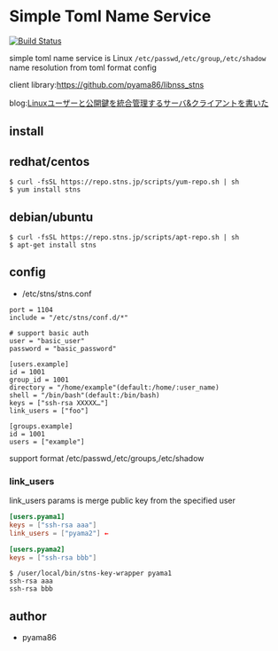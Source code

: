 # Simple Toml Name Service
[![Build Status](https://travis-ci.org/STNS/STNS.svg?branch=master)](https://travis-ci.org/STNS/STNS)

simple toml name service is Linux `/etc/passwd`,`/etc/group`,`/etc/shadow` name resolution from toml format config

client library:https://github.com/pyama86/libnss_stns

blog:[Linuxユーザーと公開鍵を統合管理するサーバ&クライアントを書いた](https://ten-snapon.com/archives/1228)

## install
## redhat/centos
```
$ curl -fsSL https://repo.stns.jp/scripts/yum-repo.sh | sh
$ yum install stns
```
## debian/ubuntu
```
$ curl -fsSL https://repo.stns.jp/scripts/apt-repo.sh | sh
$ apt-get install stns
```

## config
* /etc/stns/stns.conf
```
port = 1104
include = "/etc/stns/conf.d/*"

# support basic auth
user = "basic_user"
password = "basic_password"

[users.example]
id = 1001
group_id = 1001
directory = "/home/example"(default:/home/:user_name)
shell = "/bin/bash"(default:/bin/bash)
keys = ["ssh-rsa XXXXX…"]
link_users = ["foo"]

[groups.example]
id = 1001
users = ["example"]
```
support format /etc/passwd,/etc/groups,/etc/shadow

### link_users
link_users params is merge public key from the specified user

```toml
[users.pyama1]
keys = ["ssh-rsa aaa"]
link_users = ["pyama2"] ←

[users.pyama2]
keys = ["ssh-rsa bbb"]
```
```
$ /user/local/bin/stns-key-wrapper pyama1
ssh-rsa aaa
ssh-rsa bbb
```

## author
* pyama86
